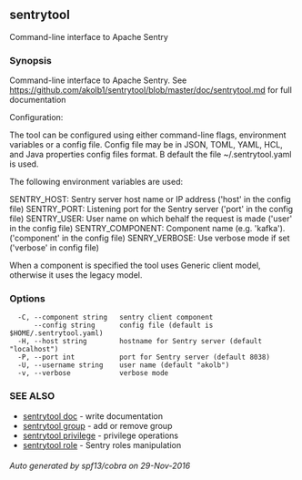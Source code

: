 ## sentrytool

Command-line interface to Apache Sentry

### Synopsis


Command-line interface to Apache Sentry.
See https://github.com/akolb1/sentrytool/blob/master/doc/sentrytool.md for full documentation

Configuration:

The tool can be configured using either command-line flags, environment variables or
a config file. Config file may be in JSON, TOML, YAML, HCL, and
Java properties config files format. B default the file ~/.sentrytool.yaml is used.

 The following environment variables are used:

SENTRY_HOST:      Sentry server host name or IP address ('host' in the config file)
SENTRY_PORT:      Listening port for the Sentry server ('port' in the config file)
SENTRY_USER:      User name on which behalf the request is made ('user' in the config file)
SENTRY_COMPONENT: Component name (e.g. 'kafka'). ('component' in the config file)
SENRY_VERBOSE:    Use verbose mode if set ('verbose' in config file)

When a component is specified the tool uses Generic client model, otherwise it uses the
legacy model.


### Options

```
  -C, --component string   sentry client component
      --config string      config file (default is $HOME/.sentrytool.yaml)
  -H, --host string        hostname for Sentry server (default "localhost")
  -P, --port int           port for Sentry server (default 8038)
  -U, --username string    user name (default "akolb")
  -v, --verbose            verbose mode
```

### SEE ALSO
* [sentrytool doc](sentrytool_doc.md)	 - write documentation
* [sentrytool group](sentrytool_group.md)	 - add or remove group
* [sentrytool privilege](sentrytool_privilege.md)	 - privilege operations
* [sentrytool role](sentrytool_role.md)	 - Sentry roles manipulation

###### Auto generated by spf13/cobra on 29-Nov-2016
